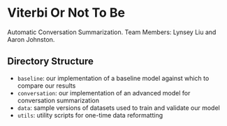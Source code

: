 # Viterbi Or Not To Be
Automatic Conversation Summarization. Team Members: Lynsey Liu and Aaron Johnston.

## Directory Structure
* `baseline`: our implementation of a baseline model against which to compare our results
* `conversation`: our implementation of an advanced model for conversation summarization
* `data`: sample versions of datasets used to train and validate our model
* `utils`: utility scripts for one-time data reformatting